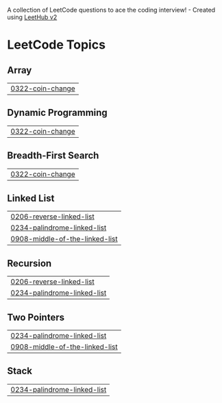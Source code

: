 A collection of LeetCode questions to ace the coding interview! - Created using [LeetHub v2](https://github.com/arunbhardwaj/LeetHub-2.0)
<!---LeetCode Topics Start-->
# LeetCode Topics
## Array
|  |
| ------- |
| [0322-coin-change](https://github.com/MANANDAXINI/Leetcode-DSA/tree/master/0322-coin-change) |
## Dynamic Programming
|  |
| ------- |
| [0322-coin-change](https://github.com/MANANDAXINI/Leetcode-DSA/tree/master/0322-coin-change) |
## Breadth-First Search
|  |
| ------- |
| [0322-coin-change](https://github.com/MANANDAXINI/Leetcode-DSA/tree/master/0322-coin-change) |
## Linked List
|  |
| ------- |
| [0206-reverse-linked-list](https://github.com/MANANDAXINI/Leetcode-DSA/tree/master/0206-reverse-linked-list) |
| [0234-palindrome-linked-list](https://github.com/MANANDAXINI/Leetcode-DSA/tree/master/0234-palindrome-linked-list) |
| [0908-middle-of-the-linked-list](https://github.com/MANANDAXINI/Leetcode-DSA/tree/master/0908-middle-of-the-linked-list) |
## Recursion
|  |
| ------- |
| [0206-reverse-linked-list](https://github.com/MANANDAXINI/Leetcode-DSA/tree/master/0206-reverse-linked-list) |
| [0234-palindrome-linked-list](https://github.com/MANANDAXINI/Leetcode-DSA/tree/master/0234-palindrome-linked-list) |
## Two Pointers
|  |
| ------- |
| [0234-palindrome-linked-list](https://github.com/MANANDAXINI/Leetcode-DSA/tree/master/0234-palindrome-linked-list) |
| [0908-middle-of-the-linked-list](https://github.com/MANANDAXINI/Leetcode-DSA/tree/master/0908-middle-of-the-linked-list) |
## Stack
|  |
| ------- |
| [0234-palindrome-linked-list](https://github.com/MANANDAXINI/Leetcode-DSA/tree/master/0234-palindrome-linked-list) |
<!---LeetCode Topics End-->